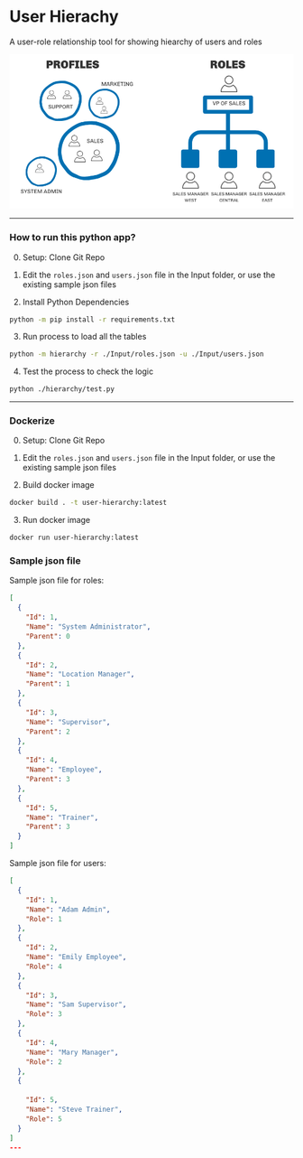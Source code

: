 # User Hierachy 
A user-role relationship tool for showing hiearchy of users and roles

![profile](images/profile.png "user-hierachy image")

----
### How to run this python app?

0. Setup: Clone Git Repo

1. Edit the `roles.json` and `users.json` file in the Input folder, or use the existing sample json files

2. Install Python Dependencies
```sh
python -m pip install -r requirements.txt
```

3. Run process to load all the tables
```sh
python -m hierarchy -r ./Input/roles.json -u ./Input/users.json
```
4. Test the process to check the logic
```sh
python ./hierarchy/test.py
```
----

### Dockerize
0. Setup: Clone Git Repo

1. Edit the `roles.json` and `users.json` file in the Input folder, or use the existing sample json files

2. Build docker image
```sh
docker build . -t user-hierarchy:latest
```

3. Run docker image
```sh
docker run user-hierarchy:latest
```


### Sample json file
Sample json file for roles:
```json
[
  {
    "Id": 1,
    "Name": "System Administrator",
    "Parent": 0
  },
  {
    "Id": 2,
    "Name": "Location Manager",
    "Parent": 1
  },
  {
    "Id": 3,
    "Name": "Supervisor",
    "Parent": 2
  },
  {
    "Id": 4,
    "Name": "Employee",
    "Parent": 3
  },
  {
    "Id": 5,
    "Name": "Trainer",
    "Parent": 3
  }
]
```

Sample json file for users:
```json
[
  {
    "Id": 1,
    "Name": "Adam Admin",
    "Role": 1
  },
  {
    "Id": 2,
    "Name": "Emily Employee",
    "Role": 4
  },
  {
    "Id": 3,
    "Name": "Sam Supervisor",
    "Role": 3
  },
  {
    "Id": 4,
    "Name": "Mary Manager",
    "Role": 2
  },
  {

    "Id": 5,
    "Name": "Steve Trainer",
    "Role": 5
  }
]
---

